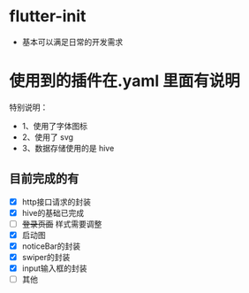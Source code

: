 # flutter-init

- 基本可以满足日常的开发需求

# 使用到的插件在.yaml 里面有说明

特别说明：

- 1、使用了字体图标
- 2、使用了 svg
- 3、数据存储使用的是 hive





## 目前完成的有

- [x] http接口请求的封装
- [x] hive的基础已完成
- [ ] ~~登录页面~~ 样式需要调整
- [x] 启动图
- [x] noticeBar的封装
- [x] swiper的封装
- [x] input输入框的封装
- [ ] 其他
